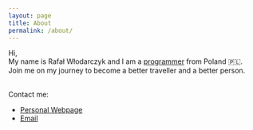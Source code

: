 ```yaml
---
layout: page
title: About
permalink: /about/
---
```


Hi, <br/>
My name is Rafał Włodarczyk and I am a [programmer](https://github.com/Rafisto/) from Poland 🇵🇱.<br/>
Join me on my journey to become a better traveller and a better person.
<br/>
<br/>

Contact me:
- [Personal Webpage](https://rafisto.github.io)
- [Email](mailto:rafal.piotr.wlodarczyk@gmail.com)